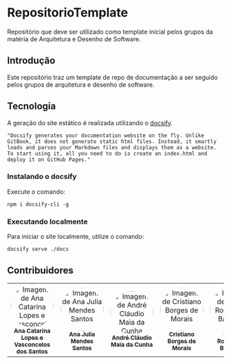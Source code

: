 # RepositorioTemplate

Repositório que deve ser utilizado como template inicial pelos grupos da matéria de Arquitetura e Desenho de Software.

## Introdução

Este repositório traz um template de repo de documentação a ser seguido pelos grupos de arquitetura e desenho de software.

## Tecnologia

A geração do site estático é realizada utilizando o [docsify](https://docsify.js.org/).

```shell
"Docsify generates your documentation website on the fly. Unlike GitBook, it does not generate static html files. Instead, it smartly loads and parses your Markdown files and displays them as a website. To start using it, all you need to do is create an index.html and deploy it on GitHub Pages."
```

### Instalando o docsify

Execute o comando:

```shell
npm i docsify-cli -g
```

### Executando localmente

Para iniciar o site localmente, utilize o comando:

```shell
docsify serve ./docs
```

## Contribuidores

<center>
  
  <table style="width: 100%;">
  <tr>
    <td align="center"><a href="https://github.com/An4catarina"><img style="border-radius: 50%;" src="https://github.com/An4catarina.png" width="100px;" alt="Imagem de Ana Catarina Lopes e Vasconcelos dos Santos"/><br /><sub><b>Ana Catarina Lopes e Vasconcelos dos Santos</b></sub></a></td>
    <td align="center"><a href="https://github.com/ailujana"><img style="border-radius: 50%;" src="https://github.com/ailujana.png" width="100px;" alt="Imagem de Ana Julia Mendes Santos"/><br /><sub><b>Ana Julia Mendes Santos</b></sub></a></td>
    <td align="center"><a href="https://github.com/andre-maia51"><img style="border-radius: 50%;" src="https://github.com/andre-maia51.png" width="100px;" alt="Imagem de André Cláudio Maia da Cunha"/><br /><sub><b>André Cláudio Maia da Cunha</b></sub></a></td>
    <td align="center"><a href="https://github.com/CristianoMorais"><img style="border-radius: 50%;" src="https://github.com/CristianoMorais.png" width="100px;" alt="Imagem de Cristiano Borges de Morais"/><br /><sub><b>Cristiano Borges de Morais</b></sub></a></td>
    <td align="center"><a href="https://github.com/Diogo-Barboza"><img style="border-radius: 50%;" src="https://github.com/Diogo-Barboza.png" width="100px;" alt="Imagem de Diogo Rodrigues Barboza"/><br /><sub><b>Diogo Rodrigues Barboza</b></sub></a></td>
    <td align="center"><a href="https://github.com/julia-fortunato"><img style="border-radius: 50%;" src="https://github.com/julia-fortunato.png" width="100px;" alt="Imagem de Júlia Rocha Fortunato"/><br /><sub><b>Júlia Rocha Fortunato</b></sub></a></td>
    <td align="center"><a href="https://github.com/luanasoares0901"><img style="border-radius: 50%;" src="https://github.com/luanasoares0901.png" width="100px;" alt="Imagem de Luana Ribeiro Soares"/><br /><sub><b>Luana Ribeiro Soares</b></sub></a></td>
    <td align="center"><a href="https://github.com/Oleari19"><img style="border-radius: 50%;" src="https://github.com/Oleari19.png" width="100px;" alt="Imagem de Maria Clara Oleari de Araújo"/><br /><sub><b>Maria Clara Oleari de Araújo</b></sub></a></td>
    <td align="center"><a href="https://github.com/mauricio-araujo"><img style="border-radius: 50%;" src="https://github.com/mauricio-araujo.png" width="100px;" alt="Imagem de Maurício Ferreira de Araújo"/><br /><sub><b>Maurício Ferreira de Araújo</b></sub></a></td>
    <td align="center"><a href="https://github.com/ViictorHugoo"><img style="border-radius: 50%;" src="https://github.com/ViictorHugoo.png" width="100px;" alt="Imagem de Victor Hugo Rodrigues Guimarães"/><br /><sub><b>Victor Hugo Rodrigues Guimarães</b></sub></a></td>
  </tr>
  </table> 

</center>
